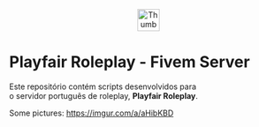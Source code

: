 <center><img src="https://imgur.com/EWx7awb.png" alt="Thumbnail of Minimal" width="40" height="40"></center>

# Playfair Roleplay - Fivem Server
Este repositório contém scripts desenvolvidos para<br>
o servidor português de roleplay, <b>Playfair Roleplay</b>.

Some pictures: https://imgur.com/a/aHibKBD
